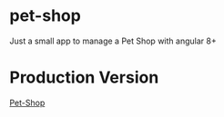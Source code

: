 # pet-shop
 Just a small app to manage a Pet Shop with angular 8+

# Production Version
[Pet-Shop](https://f7qh9zwlu0.execute-api.eu-west-1.amazonaws.com/production/)
